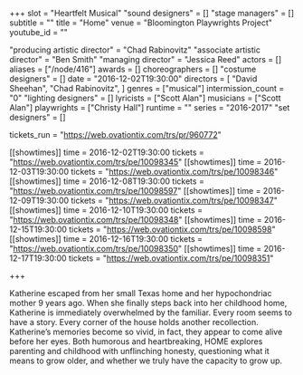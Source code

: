 +++
slot = "Heartfelt Musical"
"sound designers" = []
"stage managers" = []
subtitle = ""
title = "Home"
venue = "Bloomington Playwrights Project"
youtube_id = ""

"producing artistic director" = "Chad Rabinovitz"
"associate artistic director" = "Ben Smith"
"managing director" = "Jessica Reed"
actors = []
aliases = ["/node/416"]
awards = []
choreographers = []
"costume designers" = []
date = "2016-12-02T19:30:00"
directors = [
  "David Sheehan",
  "Chad Rabinovitz",
]
genres = ["musical"]
intermission_count = "0"
"lighting designers" = []
lyricists = ["Scott Alan"]
musicians = ["Scott Alan"]
playwrights = ["Christy Hall"]
runtime = ""
series = "2016-2017"
"set designers" = []

tickets_run = "https://web.ovationtix.com/trs/pr/960772"

[[showtimes]]
time = 2016-12-02T19:30:00
tickets = "https://web.ovationtix.com/trs/pe/10098345"
[[showtimes]]
time = 2016-12-03T19:30:00
tickets = "https://web.ovationtix.com/trs/pe/10098346"
[[showtimes]]
time = 2016-12-08T19:30:00
tickets = "https://web.ovationtix.com/trs/pe/10098597"
[[showtimes]]
time = 2016-12-09T19:30:00
tickets = "https://web.ovationtix.com/trs/pe/10098347"
[[showtimes]]
time = 2016-12-10T19:30:00
tickets = "https://web.ovationtix.com/trs/pe/10098348"
[[showtimes]]
time = 2016-12-15T19:30:00
tickets = "https://web.ovationtix.com/trs/pe/10098598"
[[showtimes]]
time = 2016-12-16T19:30:00
tickets = "https://web.ovationtix.com/trs/pe/10098350"
[[showtimes]]
time = 2016-12-17T19:30:00
tickets = "https://web.ovationtix.com/trs/pe/10098351"

+++

Katherine escaped from her small Texas home and her hypochondriac mother 9 years ago. When she finally steps back into her childhood home, Katherine is immediately overwhelmed by the familiar. Every room seems to have a story. Every corner of the house holds another recollection. Katherine’s memories become so vivid, in fact, they appear to come alive before her eyes. Both humorous and heartbreaking, HOME explores parenting and childhood with unflinching honesty, questioning what it means to grow older, and whether we truly have the capacity to grow up.
